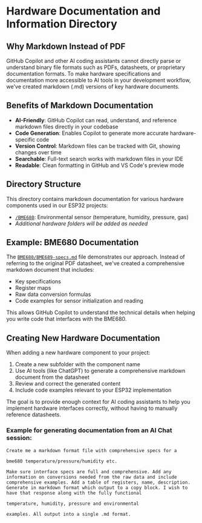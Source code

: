 # Hardware Documentation and Information Directory

## Why Markdown Instead of PDF

GitHub Copilot and other AI coding assistants cannot directly parse or understand binary file formats such as PDFs, datasheets, or proprietary documentation formats. To make hardware specifications and documentation more accessible to AI tools in your development workflow, we've created markdown (.md) versions of key hardware documents.

## Benefits of Markdown Documentation

- **AI-Friendly**: GitHub Copilot can read, understand, and reference markdown files directly in your codebase
- **Code Generation**: Enables Copilot to generate more accurate hardware-specific code
- **Version Control**: Markdown files can be tracked with Git, showing changes over time
- **Searchable**: Full-text search works with markdown files in your IDE
- **Readable**: Clean formatting in GitHub and VS Code's preview mode

## Directory Structure

This directory contains markdown documentation for various hardware components used in our ESP32 projects:

- [`/BME680`](./BME680/): Environmental sensor (temperature, humidity, pressure, gas)
- *Additional hardware folders will be added as needed*

## Example: BME680 Documentation

The [`BME680/BME689-specs.md`](./BME680/BME689-specs.md) file demonstrates our approach. Instead of referring to the original PDF datasheet, we've created a comprehensive markdown document that includes:

- Key specifications
- Register maps
- Raw data conversion formulas
- Code examples for sensor initialization and reading

This allows GitHub Copilot to understand the technical details when helping you write code that interfaces with the BME680.

## Creating New Hardware Documentation

When adding a new hardware component to your project:

1. Create a new subfolder with the component name
2. Use AI tools (like ChatGPT) to generate a comprehensive markdown document from the datasheet
3. Review and correct the generated content
4. Include code examples relevant to your ESP32 implementation

The goal is to provide enough context for AI coding assistants to help you implement hardware interfaces correctly, without having to manually reference datasheets.

### Example for generating documentation from an AI Chat session:

``` text
Create me a markdown format file with comprehensive specs for a 

bme680 temperature/pressure/humidity etc. 

Make sure interface specs are full and comprehensive. Add any information on conversions needed from the raw data and include comprehensive examples. Add a table of registers, name, description. Generate in markdown format which output to a copy block. I wish to have that response along with the fully functional 

temperature, humidity, pressure and environmental 

examples. All output into a single .md format.
```
